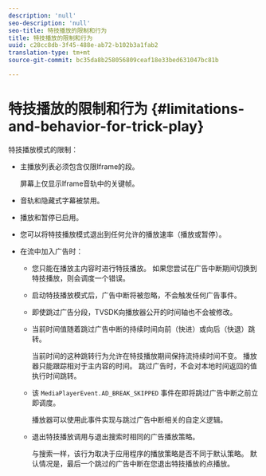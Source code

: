 ```yaml
---
description: 'null'
seo-description: 'null'
seo-title: 特技播放的限制和行为
title: 特技播放的限制和行为
uuid: c28cc8db-3f45-488e-ab72-b102b3a1fab2
translation-type: tm+mt
source-git-commit: bc35da8b258056809ceaf18e33bed631047bc81b

---
```



# 特技播放的限制和行为 {#limitations-and-behavior-for-trick-play}

<!--<a id="section_2BC43539C5C142E085D06A7E35C76726"></a>-->

特技播放模式的限制：

* 主播放列表必须包含仅限Iframe的段。

   屏幕上仅显示Iframe音轨中的关键帧。
* 音轨和隐藏式字幕被禁用。
* 播放和暂停已启用。
* 您可以将特技播放模式退出到任何允许的播放速率（播放或暂停）。
* 在流中加入广告时：

   * 您只能在播放主内容时进行特技播放。 如果您尝试在广告中断期间切换到特技播放，则会调度一个错误。
   * 启动特技播放模式后，广告中断将被忽略，不会触发任何广告事件。
   * 即使跳过广告分段，TVSDK向播放器公开的时间轴也不会被修改。
   * 当前时间值随着跳过广告中断的持续时间向前（快进）或向后（快退）跳转。

      当前时间的这种跳转行为允许在特技播放期间保持流持续时间不变。 播放器只能跟踪相对于主内容的时间。 跳过广告时，不会对本地时间返回的值执行时间跳转。
   * 该 `MediaPlayerEvent.AD_BREAK_SKIPPED` 事件在即将跳过广告中断之前立即调度。

      播放器可以使用此事件实现与跳过广告中断相关的自定义逻辑。

   * 退出特技播放调用与退出搜索时相同的广告播放策略。

      与搜索一样，该行为取决于应用程序的播放策略是否不同于默认策略。 默认情况是，最后一个跳过的广告中断在您退出特技播放的点播放。